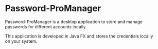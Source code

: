 # Password-ProManager

Password-ProManager is a desktop application to store and manage passwords for different accounts locally.

This application is developed in Java FX and stores the credentials locally on your system.
 
